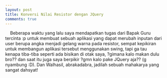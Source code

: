 ```yaml
---
layout: post
title: Konversi Nilai Resistor dengan JQuery
comments: true
---
```

&nbsp;&nbsp;&nbsp; Beberapa waktu yang lalu saya mendapatkan tugas dari Bapak Guru tercinta :p untuk membuat sebuah aplikasi yang dapat merubah inputan dari user berupa angka menjadi gelang warna pada resistor, sempat kepikiran untuk membangun aplikasi tersebut menggunakan swing, tapi ga tau kenapa tiba-tiba seperti ada bisikan di otak saya, ?gimana kalo makan dulu bro?? dan saat itu juga saya berpikir ?gmn kalo pake JQuery aja?? (g nyambung :D). Dan Walhasil, abrakadabra, jadilah sebuah mahakarya yang sangat dahsyat!
<div id="container" class="well">
 <style type="text/css">
            .gelang {
                background-color:transparent;
                width:20px;
                height:100px;
                margin:1px;
                float:left;
                display:none;
                border-style:solid;
                border-width:1px;
            }
            label {
                font-weight:bold;
            }
        </style>
 <script type="text/javascript">
            var warna = [
                "black",
                "#993300",
                "red",
                "#ff8a00",
                "yellow",
                "green",
                "blue",
                "purple",
                "silver",
                "white",
                "#f6fd2e",
                "#b6b6b6"
            ];
            function reset() {
                $('#1, #2, #3, #4, #5').hide().css("background-color", "#FFFFFF");
            }
            function check(str) {
                reset();
                var inp = str;
                var len = inp.length;
                var gel = $('#jml').val();
                $('#3').fadeIn();
                if(len <= 2) {
                    $('#1').css("background-color", warna[inp[0]]).fadeIn();
                    $('#2').css("background-color", warna[inp[1]]).fadeIn();
                  
                } else {
                    var temp = "";
                    for(i = 0 ; i < len ; i++) {
                        if(i < gel) {
                            temp += inp[i];
                        } else {
                            temp += '0';
                        }
                    }
                    $('#input').val(temp);
                    var nol = len - gel;
                    $('#1').css("background-color", warna[inp[0]]).fadeIn();
                    $('#2').css("background-color", warna[inp[1]]).fadeIn();
                  
                    if(gel == 2) {
                        $('#3').css("background-color", warna[nol]).fadeIn();
                    } else {
                        $('#3').css("background-color", warna[inp[2]]).fadeIn();
                        $('#4').css("background-color", warna[nol]).fadeIn();
                    }
                    //alert(len - gel);
                }
            }
            $(function() {
                // $('#input').focus();
                $('#input').keydown(function(e) {
                  
                    if(e.keyCode == 8) {
                        return true;
                    } else if(e.keyCode == 13) {
                        $('#submit').click();
                        return true;
                    } else if(e.keyCode >= 48 && e.keyCode <= 57) {
                        return true;
                    }
                    return false;
                });
                $('#jml').change(function() {
                    if($(this).val() == 2) {
                        $('#4').hide();
                    } else {
                        $('#4').show();
                    }
                    $('#submit').click();
                }).change();
                $('#toleransi').change(function() {
                    $('#submit').click();
                }).change();
                $('#submit').click(function() {
                    check($('#input').val());
                    $('#5').css("background-color", warna[$('#toleransi').val()]).fadeIn();
                });
            });
        </script>
 <div style="text-align: center;">
 
  <div>
  
   <label>
 Nilai Hambatan : &nbsp;
 <input type="text" size="10" id="input">
 &nbsp; Ω
 </label>
  </div>
  <div style="margin:20px;">
  
   <label>
 Toleransi : &nbsp;
 <select id="toleransi">
 <option value="1">1%</option>
 <option value="10">5%</option>
 <option value="11">10%</option>
 <option value="9">20%</option>
 </select>
 &nbsp;
 </label>
  </div>
  <div style="margin:20px;">
  
   <label>
 Jumlah Gelang Utama : &nbsp;
 <select id="jml">
 <option value="2">3</option>
 <option value="3">4</option>
 </select>
 </label>
  </div>
  <div style="margin:20px;text-align:center;">
  
   <button id="submit">Submit</button>
  </div>
 </div>
 <table align="center" id="tb">
 
  <tbody>
  
   <tr>
   
    <td>
     <div id="1" class="gelang"></div>
     <div id="2" class="gelang"></div>
     <div id="3" class="gelang"></div>
     <div id="4" class="gelang"></div>
     <div id="5" class="gelang"></div>
 </td>
   </tr>
  </tbody>
 </table>
</div>
<br>
Dan berikut source codenya :
{% codeblock lang:html %}
<title>Converter</title>
<style type="text/css">
            .gelang {
                background-color:transparent;
                width:20px;
                height:100px;
                margin:1px;
                float:left;
                display:none;
                border-style:solid;
                border-width:1px;
            }
            label {
                font-weight:bold;
            }
        </style>
<script type="text/javascript" src="http://code.jquery.com/jquery-1.4.2.min.js"></script>
<script type="text/javascript">
            var warna = [
                "black",
                "#993300",
                "red",
                "#ff8a00",
                "yellow",
                "green",
                "blue",
                "purple",
                "silver",
                "white",
                "#f6fd2e",
                "#b6b6b6"
            ];
            function reset() {
                $('#1, #2, #3, #4, #5').hide().css("background-color", "#FFFFFF");
            }
            function check(str) {
                reset();
                var inp = str;
                var len = inp.length;
                var gel = $('#jml').val();
                $('#3').fadeIn();
                if(len <= 2) {
                    $('#1').css("background-color", warna[inp[0]]).fadeIn();
                    $('#2').css("background-color", warna[inp[1]]).fadeIn();
                  
                } else {
                    var temp = "";
                    for(i = 0 ; i < len ; i++) {
                        if(i < gel) {
                            temp += inp[i];
                        } else {
                            temp += '0';
                        }
                    }
                    $('#input').val(temp);
                    var nol = len - gel;
                    $('#1').css("background-color", warna[inp[0]]).fadeIn();
                    $('#2').css("background-color", warna[inp[1]]).fadeIn();
                  
                    if(gel == 2) {
                        $('#3').css("background-color", warna[nol]).fadeIn();
                    } else {
                        $('#3').css("background-color", warna[inp[2]]).fadeIn();
                        $('#4').css("background-color", warna[nol]).fadeIn();
                    }
                    //alert(len - gel);
                }
            }
            $(function() {
                $('#input').focus();
                $('#input').keydown(function(e) {
                  
                    if(e.keyCode == 8) {
                        return true;
                    } else if(e.keyCode == 13) {
                        $('#submit').click();
                        return true;
                    } else if(e.keyCode >= 48 && e.keyCode <= 57) {
                        return true;
                    }
                    return false;
                });
                $('#jml').change(function() {
                    if($(this).val() == 2) {
                        $('#4').hide();
                    } else {
                        $('#4').show();
                    }
                    $('#submit').click();
                }).change();
                $('#toleransi').change(function() {
                    $('#submit').click();
                }).change();
                $('#submit').click(function() {
                    check($('#input').val());
                    $('#5').css("background-color", warna[$('#toleransi').val()]).fadeIn();
                });
            });
        </script>
<div style="text-align:center;width:100%;height:100px;">
</div>
<div style="text-align:center;width:100%;">
 <div>
 
  <label>
 Nilai Hambatan : &nbsp;
 <input type="text" size="10" id="input">
 &nbsp; Ω
 </label>
 </div>
 <div style="margin:20px;">
 
  <label>
 Toleransi : &nbsp;
 <select id="toleransi">
 <option value="1">1%</option>
 <option value="10">5%</option>
 <option value="11">10%</option>
 <option value="9">20%</option>
 </select>
 &nbsp;
 </label>
 </div>
 <div style="margin:20px;">
 
  <label>
 Jumlah Gelang Utama : &nbsp;
 <select id="jml">
 <option value="2">3</option>
 <option value="3">4</option>
 </select>
 </label>
 </div>
 <div style="margin:20px;text-align:center;">
 
  <button id="submit">Submit</button>
 </div>
</div>
<table align="center" id="tb">
 <tbody>
  <tr>
  
   <td>
    <div id="1" class="gelang"></div>
    <div id="2" class="gelang"></div>
    <div id="3" class="gelang"></div>
    <div id="4" class="gelang"></div>
    <div id="5" class="gelang"></div>
 </td>
  </tr>
 </tbody>
</table>
 {% endcodeblock %}